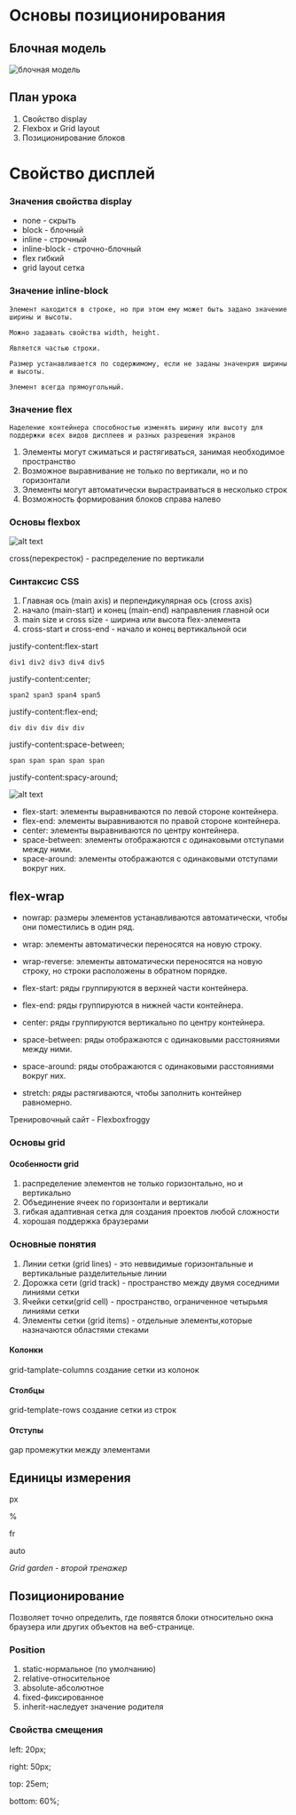 # Основы позиционирования
## Блочная модель
![блочная модель](boxmodel.jpg)
## План урока

1. Свойство display
2. Flexbox и Grid layout
3. Позиционирование блоков

# Свойство дисплей

### Значения свойства display

* none - скрыть
* block - блочный
* inline - строчный
* inline-block - строчно-блочный
* flex гибкий
* grid layout сетка

### Значение inline-block

```
Элемент находится в строке, но при этом ему может быть задано значение ширины и высоты.
```
 ```
 Можно задавать свойства width, height.

 Является частью строки.

 Размер устанавливается по содержимому, если не заданы значенрия ширины и высоты.

 Элемент всегда прямоугольный.
 ```
### Значение flex 

```
Наделение контейнера способностью изменять ширину или высоту для поддержки всех видов дисплеев и разных разрешения экранов
```

1. Элементы могут сжиматься и растягиваться, занимая необходимое пространство
2. Возможное выравнивание не только по вертикали, но и по горизонтали
3. Элементы могут автоматически вырастраиваться в несколько строк
4. Возможность формирования блоков справа налево

### Основы flexbox

![alt text](flex.jpg)

cross(перекресток) - распределение по вертикали

### Синтаксис CSS
1. Главная ось (main axis) и перпендикулярная ось (cross axis)
2. начало (main-start) и конец (main-end) направления главной оси
3. main size и cross size - ширина или высота flex-элемента
4. cross-start и cross-end - начало и конец вертикальной оси



justify-content:flex-start
```
div1 div2 div3 div4 div5
```

justify-content:center;
```
span2 span3 span4 span5
```
justify-content:flex-end;
```
div div div div div
```
justify-content:space-between;
```
span span span span span
```
justify-content:spacy-around;

![alt text](justify.webp)
* flex-start: элементы выравниваются по левой стороне контейнера.
* flex-end: элементы выравниваются по правой стороне контейнера.
* center: элементы выравниваются по центру контейнера.
* space-between: элементы отображаются с одинаковыми отступами между ними.
* space-around: элементы отображаются с одинаковыми отступами вокруг них.

## flex-wrap
* nowrap: размеры элементов устанавливаются автоматически, чтобы они поместились в один ряд.
* wrap: элементы автоматически переносятся на новую строку.
* wrap-reverse: элементы автоматически переносятся на новую строку, но строки расположены в обратном порядке.

* flex-start: ряды группируются в верхней части контейнера.
* flex-end: ряды группируются в нижней части контейнера.
* center: ряды группируются вертикально по центру контейнера.
* space-between: ряды отображаются с одинаковыми расстояниями между ними.
* space-around: ряды отображаются с одинаковыми расстояниями вокруг них.
* stretch: ряды растягиваются, чтобы заполнить контейнер равномерно.

Тренировочный сайт - Flexboxfroggy

### Основы grid
#### Особенности grid 
1. распределение элементов не только горизонтально, но и вертикально
2. Объединение ячеек по горизонтали и вертикали
3. гибкая адаптивная сетка для создания проектов любой сложности
4. хорошая поддержка браузерами

### Основные понятия 
1. Линии сетки (grid lines) - это неввидимые горизонтальные и вертикальные разделительные линии
2. Дорожка сети (grid track) - пространство между двумя соседними линиями сетки
3. Ячейки сетки(grid cell) - пространство, ограниченное четырьмя линиями сетки
4. Элементы сетки (grid items) - отдельные элементы,которые назначаются областями стеками

#### Колонки 
grid-tamplate-columns создание сетки из колонок
#### Столбцы
grid-template-rows создание сетки из строк
#### Отступы
gap промежутки между элементами

## Единицы измерения 
px

%

fr

auto

*Grid garden - второй тренажер* 

## Позиционирование
Позволяет точно определить,
где появятся блоки
относительно окна браузера
или других объектов на
веб-странице.

### Position

1. static-нормальное (по умолчанию)
2. relative-относительное
3. absolute-абсолютное
4. fixed-фиксированное
5. inherit-наследует значение родителя

### Свойства смещения

left: 20px;

right: 50px;

top: 25em;

bottom: 60%;
